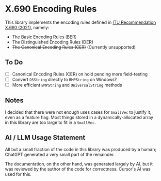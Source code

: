 # X.690 Encoding Rules

This library implements the encoding rules defined in
[ITU Recommendation X.690 (2021)](https://www.itu.int/rec/T-REC-X.690/en),
namely:

- The Basic Encoding Rules (BER)
- The Distinguished Encoding Rules (DER)
- ~~The Canonical Encoding Rules (CER)~~ (Currently unsupported)

## To Do

- [ ] Canonical Encoding Rules (CER) on hold pending more field-testing
- [ ] Convert `OSString` directly to `BMPString` on Windows?
- [ ] More efficient `BMPString` and `UniversalString` methods

## Notes

I decided that there were not enough uses cases for `SmallVec` to justify it,
even as a feature flag. Most things stored in a dynamically-allocated array
in this library are too large to fit in a `SmallVec`.

## AI / LLM Usage Statement

All but a small fraction of the code in this library was produced by a human;
ChatGPT generated a very small part of the remainder.

The documentation, on the other hand, was generated largely by AI, but it was
reviewed by the author of the code for correctness. Cursor's AI was used for
this.
